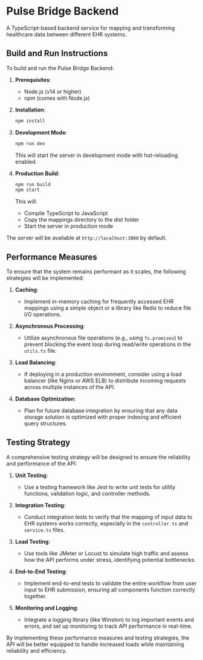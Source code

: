 # Pulse Bridge Backend

A TypeScript-based backend service for mapping and transforming healthcare data between different EHR systems.

## Build and Run Instructions

To build and run the Pulse Bridge Backend:

1. **Prerequisites**:
   - Node.js (v14 or higher)
   - npm (comes with Node.js)

2. **Installation**:
   ```bash
   npm install
   ```

3. **Development Mode**:
   ```bash
   npm run dev
   ```
   This will start the server in development mode with hot-reloading enabled.

4. **Production Build**:
   ```bash
   npm run build
   npm start
   ```
   This will:
   - Compile TypeScript to JavaScript
   - Copy the mappings directory to the dist folder
   - Start the server in production mode

The server will be available at `http://localhost:3000` by default.

## Performance Measures

To ensure that the system remains performant as it scales, the following strategies will be implemented:

1. **Caching**: 
   - Implement in-memory caching for frequently accessed EHR mappings using a simple object or a library like Redis to reduce file I/O operations.

2. **Asynchronous Processing**: 
   - Utilize asynchronous file operations (e.g., using `fs.promises`) to prevent blocking the event loop during read/write operations in the `utils.ts` file.

3. **Load Balancing**: 
   - If deploying in a production environment, consider using a load balancer (like Nginx or AWS ELB) to distribute incoming requests across multiple instances of the API.

4. **Database Optimization**: 
   - Plan for future database integration by ensuring that any data storage solution is optimized with proper indexing and efficient query structures.

## Testing Strategy

A comprehensive testing strategy will be designed to ensure the reliability and performance of the API:

1. **Unit Testing**: 
   - Use a testing framework like Jest to write unit tests for utility functions, validation logic, and controller methods.

2. **Integration Testing**: 
   - Conduct integration tests to verify that the mapping of input data to EHR systems works correctly, especially in the `controller.ts` and `service.ts` files.

3. **Load Testing**: 
   - Use tools like JMeter or Locust to simulate high traffic and assess how the API performs under stress, identifying potential bottlenecks.

4. **End-to-End Testing**: 
   - Implement end-to-end tests to validate the entire workflow from user input to EHR submission, ensuring all components function correctly together.

5. **Monitoring and Logging**: 
   - Integrate a logging library (like Winston) to log important events and errors, and set up monitoring to track API performance in real-time.

By implementing these performance measures and testing strategies, the API will be better equipped to handle increased loads while maintaining reliability and efficiency.
